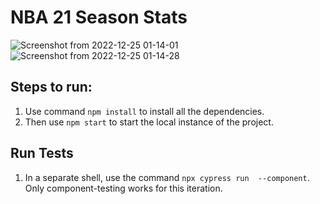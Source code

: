 # NBA 21 Season Stats

![Screenshot from 2022-12-25 01-14-01](https://user-images.githubusercontent.com/60638961/209449286-21fd1427-fbdc-4c8a-9c48-5d03d2be0b0a.png)
![Screenshot from 2022-12-25 01-14-28](https://user-images.githubusercontent.com/60638961/209449283-6429fddb-11b3-4ccc-ad75-ae88427410fd.png)

## Steps to run:

1. Use command `npm install` to install all the dependencies.
2. Then use `npm start` to start the local instance of the project.

## Run Tests

1. In a separate shell, use the command `npx cypress run  --component`. Only component-testing works for this iteration.
